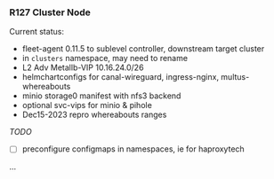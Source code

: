 ### R127 Cluster Node
 
Current status:

 * fleet-agent 0.11.5 to sublevel controller, downstream target cluster
 * in `clusters` namespace, may need to rename
 * L2 Adv Metallb-VIP 10.16.24.0/26
 * helmchartconfigs for canal-wireguard, ingress-nginx, multus-whereabouts
 * minio storage0 manifest with nfs3 backend
 * optional svc-vips for minio & pihole
 * Dec15-2023 repro whereabouts ranges

_TODO_
- [ ] preconfigure configmaps in namespaces, ie for haproxytech

...
